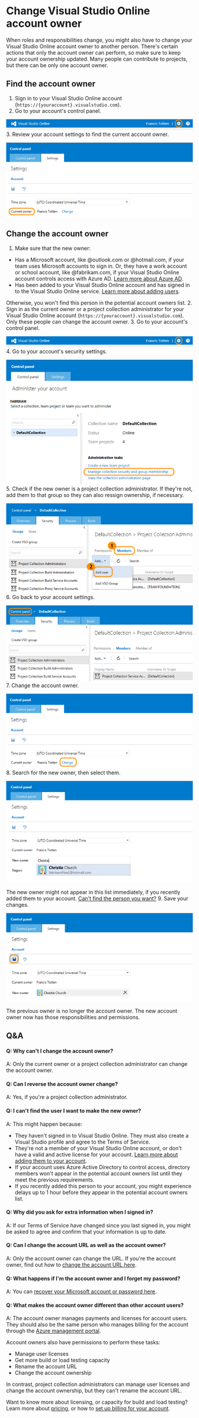 <properties
	pageTitle="Change Visual Studio Online account owner"
  description="Change Visual Studio Online account owner"
  services="visual-studio-online"
  documentationCenter = ""
  authors="terryaustin"
  manager="terryaustin"
  editor="terryaustin" /> 

# Change Visual Studio Online account owner


When roles and responsibilities change, you might also have to change 
your Visual Studio Online account owner to another person. 
There's certain actions that only the account owner can perform, 
so make sure to keep your account ownership updated. 
Many people can contribute to projects, but there can be only one account owner.






## Find the account owner

1. Sign in to your Visual Studio Online account (`https://{youraccount}.visualstudio.com`).
2. Go to your account's control panel.



![Go to account control panel](./media/change-account-ownership-vs/VSOControlPanel_Francis.png)
3. Review your account settings to find the current account owner.



![Go to settings](./media/change-account-ownership-vs/TFSControlPanelAccountOwner.png)





## Change the account owner

1. Make sure that the new owner:


 - Has a Microsoft account, like @outlook.com or @hotmail.com, 
if your team uses Microsoft accounts to sign in. Or, 
they have a work account or school account, like @fabrikam.com,
if your Visual Studio Online account controls access with Azure AD. 
[Learn more about Azure AD](https://azure.microsoft.com/en-us/documentation/articles/sign-up-organization/).
 - Has been added to your Visual Studio Online account 
and has signed in to the Visual Studio Online service. 
[Learn more about adding users](assign-licenses-to-users-vs.md).



Otherwise, you won't find this person in the potential account owners list.
2. Sign in as the current owner or a project collection administrator
for your Visual Studio Online account (`https://{youraccount}.visualstudio.com`).
Only these people can change the account owner.
3. Go to your account's control panel.



![Go to account control panel](./media/change-account-ownership-vs/VSOControlPanel_Francis.png)
4. Go to your account's security settings.



![Manage collection security and group membership](./media/change-account-ownership-vs/TFSCollectionManageSecurityGroups.png)
5. Check if the new owner is a project collection administrator. If they're not, 
add them to that group so they can also ressign ownership, if necessary.



![Add new owner to project collection administrators](./media/change-account-ownership-vs/TFSCollectionAddMemberAdmin.png)
6. Go back to your account settings.



![Go back to control panel, settings](./media/change-account-ownership-vs/TFSGoBackToControlPanel.png)
7. Change the account owner.



![Change current owner](./media/change-account-ownership-vs/VSOControlPanelChangeOwner.png)
8. Search for the new owner, then select them.



![Search for the new owner](./media/change-account-ownership-vs/VSOFindNewAccountOwner.png)



The new owner might not appear in this list immediately, if you recently added them to your account.
[Can't find the person you want?](change-account-ownership-vs.md#NoNewOwner)
9. Save your changes.



![Select the new owner, then save changes](./media/change-account-ownership-vs/VSOSaveNewAccountOwner.png)



The previous owner is no longer the account owner. 
The new account owner now has those responsibilities and permissions.





## Q&amp;A

#### Q: Why can't I change the account owner?


A: Only the current owner or a project collection administrator can change the account owner.


#### Q: Can I reverse the account owner change?


A: Yes, if you're a project collection administrator.






#### Q: I can't find the user I want to make the new owner?


A: This might happen because:


- They haven't signed in to Visual Studio Online. 
They must also create a Visual Studio profile and agree to the Terms of Service.
- They're not a member of your Visual Studio Online account, 
or don't have a valid and active license for your account. 
[Learn more about adding them to your account](assign-licenses-to-users-vs.md).
- If your account uses Azure Active Directory to control access, 
directory members won't appear in the potential account owners 
list until they meet the previous requirements.
- If you recently added this person to your account, you might experience delays
up to 1 hour before they appear in the potential account owners list.

#### Q: Why did you ask for extra information when I signed in?


A: If our Terms of Service have changed since you last signed in, you might be 
asked to agree and confirm that your information is up to date.


#### Q: Can I change the account URL as well as the account owner?


A: Only the account owner can change the URL. If you're the account owner, find out how to 
[change the account URL here](rename-vso-account-vs.md).


#### Q: What happens if I'm the account owner and I forget my password?


A: You can [recover your Microsoft account or password here](https://account.live.com/ResetPassword.aspx).


#### Q: What makes the account owner different than other account users?


A: The account owner manages payments and licenses for account users. They should also 
be the same person who manages billing for the account through the 
[Azure management portal](https://manage.windowsazure.com/).



Account owners also have permissions to perform these tasks:


- Manage user licenses
- Get more build or load testing capacity
- Rename the account URL
- Change the account ownership


In contrast, project collection administrators can manage user licenses 
and change the account ownership, but they can't rename the account URL.



Want to know more about licensing, or capacity for build and load testing? 
Learn more about [pricing](https://go.microsoft.com/fwlink/?LinkId=324495),
or how to [set up billing for your account](set-up-billing-for-your-account-vs.md).
